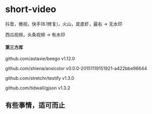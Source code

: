 # short-video

抖音，微视，快手(8.1修复)，火山，皮皮虾，最右 -> 无水印

西瓜视频，头条视频 -> 有水印


#### 第三方库

github.com/astaxie/beego v1.12.0

github.com/shiena/ansicolor v0.0.0-20151119151921-a422bbe96644

github.com/stretchr/testify v1.3.0

github.com/tidwall/gjson v1.3.2

## 有些事情，适可而止
